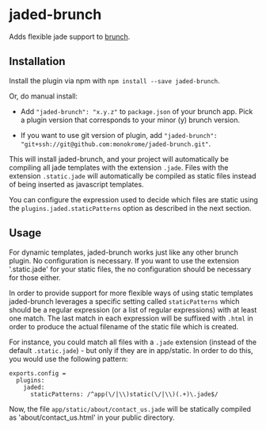 jaded-brunch
============

Adds flexible jade support to [brunch](http://brunch.io).

Installation
------------

Install the plugin via npm with `npm install --save jaded-brunch`.

Or, do manual install:

* Add `"jaded-brunch": "x.y.z"` to `package.json` of your brunch app.
  Pick a plugin version that corresponds to your minor (y) brunch version.

* If you want to use git version of plugin, add
  `"jaded-brunch": "git+ssh://git@github.com:monokrome/jaded-brunch.git"`.

This will install jaded-brunch, and your project will automatically be
compiling all jade templates with the extension `.jade`. Files with the
extension `.static.jade` will automatically be compiled as static files
instead of being inserted as javascript templates.

You can configure the expression used to decide which files are static 
using the `plugins.jaded.staticPatterns` option as described in the next
section.

Usage
-----

For dynamic templates, jaded-brunch works just like any other brunch plugin. No
configuration is necessary. If you want to use the extension '.static.jade' for
your static files, the no configuration should be necessary for those either.

In order to provide support for more flexible ways of using static templates
jaded-brunch leverages a specific setting called `staticPatterns` which should
be a regular expression (or a list of regular expressions) with at least one
match. The last match in each expression will be suffixed with `.html` in order
to produce the actual filename of the static file which is created.

For instance, you could match all files with a `.jade` extension (instead of
the default `.static.jade`) - but only if they are in app/static. In order to
do this, you would use the following pattern:

    exports.config =
      plugins:
        jaded:
          staticPatterns: /^app(\/|\\)static(\/|\\)(.+)\.jade$/

Now, the file `app/static/about/contact_us.jade` will be statically compiled
as 'about/contact_us.html' in your public directory.

